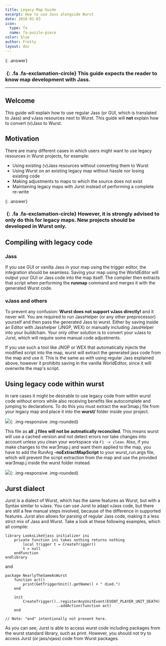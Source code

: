 ```yaml
---
title: Legacy Map Guide
excerpt: How to use Jass alongside Wurst
date: 2018-01-03
icon:
  type: fa
  name: fa-puzzle-piece
color: blue
author: Frotty
layout: doc
---
```


{: .answer}
### *&nbsp;*{: .fa .fa-exclamation-circle} This guide expects the reader to know map development with Jass.
------

## Welcome

This guide will explain how to use regular Jass (or GUI, which is translated to Jass) and vJass resources next to Wurst.
This guide will **not** explain how to convert (v)Jass to Wurst.

## Motivation

There are many different cases in which users might want to use legacy resources in Wurst projects, for example:
- Using existing (v)Jass resources without converting them to Wurst
- Using Wurst on an existing legacy map without hassle nor losing existing code
- Making adjustments to maps to which the source does not exist
- Maintaining legacy maps with Jurst instead of performing a complete re-write

{: .answer}
### *&nbsp;*{: .fa .fa-exclamation-circle} However, it is strongly advised to only do this for legacy maps. New projects should be developed in Wurst only.

## Compiling with legacy code

### Jass

If you use GUI or vanilla Jass in your map using the trigger editor, the integration should be seamless.
Saving your map using the WorldEditor will output your GUI or Jass code into the map itself.
The compiler then extracts that script when performing the **runmap** command and merges it with the generated Wurst code.

### vJass and others

To prevent any confusion: __Wurst does not support vJass directly!__ and it never will.
You are required to run JassHelper (or any other preprocessor) yourself and then pass the generated Jass to wurst.
Either by saving inside an Editor with Jasshelper (JNGP, WEX) or manually including JassHelper into your buildchain.
Your only other solution is to convert your vJass to Jurst, which will require some manual code adjustments.

If you use such a tool like JNGP or WEX that automatically injects the modified script into the map, wurst will extract the generated jass code from the map and use it.
This is the same as with using regular Jass explained above, however it prohibits saving in the vanilla WorldEditor,
since it will overwrite the map's script.

## Using legacy code within wurst

In rare cases it might be desirable to use legacy code from within wurst code without errors while also receiving benefits like autocomplete
and jumping to declarations.
To do this you must extract the war3map.j file from your legacy map and place it into the **wurst/** folder inside your project.

![](/assets/images/legacy/war3map.j.png){: .img-responsive .img-rounded}

This file as __all .j files will not be autmatically reconciled__. This means wurst will use a cached version and not detect errors nor take changes into account unless you clean your workspace via `F1 -> clean`.
Also, if you make changes to the war3map.j and want them applied to the map, you have to add the RunArg **-noExtractMapScript**
to your wurst_run.args file, which will prevent the script extraction from the map and use the provided war3map.j inside the wurst folder instead.

![](/assets/images/legacy/uselegacycode.png){: .img-responsive .img-rounded}

## Jurst dialect

Jurst is a dialect of Wurst, which has the same features as Wurst, but with a Syntax similar to vJass. You can use Jurst to adapt vJass code, but there are still a few manual steps involved, because of the difference in supported features.
Jurst also allows for parsing of regular Jass code, making it a less strict mix of Jass and Wurst.
Take a look at these following examples, which all compile:

```wurst
library LooksLikeVjass initializer ini
    private function ini takes nothing returns nothing
        local trigger t = CreateTrigger()
        t = null
    endfunction
endlibrary
```
and

```wurst
package NearlyTheSameAsWurst
    function act()
        print(GetTriggerUnit().getName() + " died.")
    end

    init
        CreateTrigger()..registerAnyUnitEvent(EVENT_PLAYER_UNIT_DEATH)
                       ..addAction(function act)
    end

// Note: "end" intentionally not present here.
```

As you can see, Jurst is able to access wurst code including packages from the wurst standard library, such as print. However, you should not try to access Jurst (or jass/vjass) code from Wurst packages.



